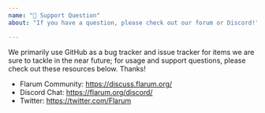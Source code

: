 ```yaml
---
name: "🙋‍ Support Question"
about: "If you have a question, please check out our forum or Discord!"

---
```


We primarily use GitHub as a bug tracker and issue tracker for items we are sure to tackle in the near future; for usage and support questions, please check out these resources below. Thanks!

* Flarum Community: https://discuss.flarum.org/
* Discord Chat: https://flarum.org/discord/
* Twitter: https://twitter.com/Flarum
